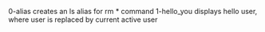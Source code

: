 0-alias creates an ls alias for rm * command
1-hello_you displays hello user, where user is replaced by current active user
